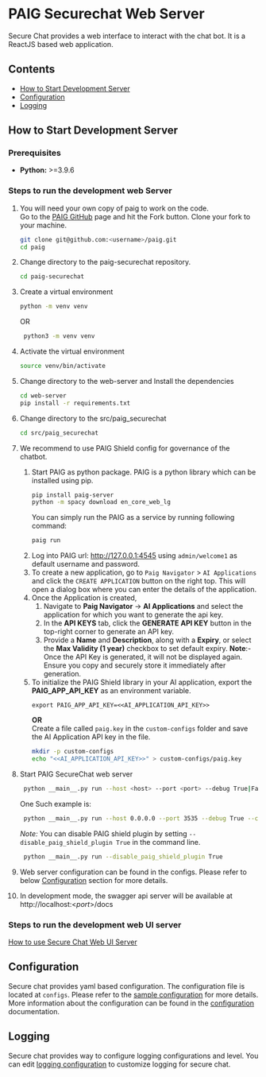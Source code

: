 # PAIG Securechat Web Server

Secure Chat provides a web interface to interact with the chat bot. It is a ReactJS based web application.

## Contents
- [How to Start Development Server](#developmentserver)
- [Configuration](#configuration)
- [Logging](#logging)

## How to Start Development Server <a name="developmentserver"></a>
### Prerequisites
* **Python:** >=3.9.6

### Steps to run the development web Server
1. You will need your own copy of paig to work on the code. 
<br>Go to the [PAIG GitHub](https://github.com/privacera/paig) page and hit the Fork button. Clone your fork to your machine.
   ```bash
   git clone git@github.com:<username>/paig.git
   cd paig
   ```
2. Change directory to the paig-securechat repository.
    ```bash
    cd paig-securechat
    ```
3. Create a virtual environment
    ```bash
    python -m venv venv
    ```
   OR
   ```bash
    python3 -m venv venv
    ```
4. Activate the virtual environment
    ```bash
    source venv/bin/activate
    ```
5. Change directory to the web-server and Install the dependencies
    ```bash
    cd web-server
    pip install -r requirements.txt
    ```
6. Change directory to the src/paig_securechat
    ```bash
    cd src/paig_securechat
    ```
7. We recommend to use PAIG Shield config for governance of the chatbot. 
   1. Start PAIG as python package. PAIG is a python library which can be installed using pip.
      ```bash
      pip install paig-server
      python -m spacy download en_core_web_lg
      ```
      You can simply run the PAIG as a service by running following command:
        ```bash
        paig run
        ```
   2. Log into PAIG url: http://127.0.0.1:4545 using `admin/welcome1` as default username and password.
   3. To create a new application, go to `Paig Navigator` > `AI Applications` and click the `CREATE APPLICATION` button on the right top. This will open a dialog box where you can enter the details of the application. 
   4. Once the Application is created, 
         1. Navigate to **Paig Navigator** -> **AI Applications** and select the application for which you want to generate the api key. 
         2. In the **API KEYS** tab, click the **GENERATE API KEY** button in the top-right corner to generate an API key. 
         3. Provide a **Name** and **Description**, along with a **Expiry**, or select the **Max Validity (1 year)** checkbox to set default expiry.
         __Note__:- Once the API Key is generated, it will not be displayed again. Ensure you copy and securely store it immediately after generation.
   5. To initialize the PAIG Shield library in your AI application, export the __PAIG_APP_API_KEY__ as an environment variable.
        ```shell
        export PAIG_APP_API_KEY=<<AI_APPLICATION_API_KEY>>
        ``` 
      **OR**<br>
      Create a file called `paig.key` in the `custom-configs` folder and save the AI Application API key in the file.
        ```bash
        mkdir -p custom-configs
        echo "<<AI_APPLICATION_API_KEY>>" > custom-configs/paig.key
        ``` 

8. Start PAIG SecureChat web server
   ```bash
    python __main__.py run --host <host> --port <port> --debug True|False --config_path <path to config folder> --openai_api_key <openai api key>
   ```
   One Such example is:
   ```bash
    python __main__.py run --host 0.0.0.0 --port 3535 --debug True --config_path configs --openai_api_key <openai api key>
   ```
   _Note:_ You can disable PAIG shield plugin by setting `--disable_paig_shield_plugin True` in the command line.
   ```bash
    python __main__.py run --disable_paig_shield_plugin True
   ```
   
9. Web server configuration can be found in the configs. Please refer to below [Configuration](#configuration) section for more details. 
10. In development mode, the swagger api server will be available at http://localhost:<_port_>/docs

### Steps to run the development web UI server
[How to use Secure Chat Web UI Server](../web-ui/README.md)


## Configuration <a name="configuration"></a>
Secure chat provides yaml based configuration. The configuration file is located at `configs`. 
Please refer to the [sample configuration](src/paig_securechat/configs/default_config.yaml) for more details.
More information about the configuration can be found in the [configuration](../README.md#configuration-a-nameconfigurationa) documentation.


## Logging <a name="logging"></a>
Secure chat provides way to configure logging configurations and level.
You can edit [logging configuration](src/paig_securechat/configs/logging.ini) to customize logging for secure chat.
